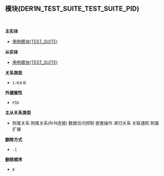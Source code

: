 ## 模块(DER1N_TEST_SUITE_TEST_SUITE_PID) <!-- {docsify-ignore-all} -->



<br>
<p class="panel-title"><b>主实体</b></p>

* [用例模块(TEST_SUITE)](module/TestMgmt/test_suite)

<p class="panel-title"><b>从实体</b></p>

* [用例模块(TEST_SUITE)](module/TestMgmt/test_suite)

<p class="panel-title"><b>关系类型</b></p>

* `1:N关系`

<p class="panel-title"><b>外键属性</b></p>

* `PID`

<p class="panel-title"><b>主从关系类型</b></p>

* <i class="fa fa-square"/></i> 附属关系 <i class="fa fa-square"/></i> 附属关系(N:N连接) <i class="fa fa-square"/></i> 数据访问控制 <i class="fa fa-square"/></i> 嵌套操作 <i class="fa fa-check-square"/></i> 递归关系 <i class="fa fa-check-square"/></i> 关联通知 <i class="fa fa-square"/></i> 附属扩展

<p class="panel-title"><b>删除方式</b></p>

* `-1`

<p class="panel-title"><b>删除顺序</b></p>

* `0`
